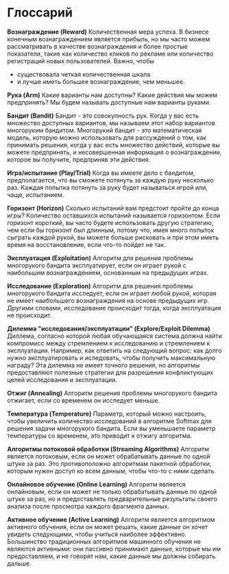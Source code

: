 # Глоссарий

**Вознаграждение (Reward)**
Количественная мера успеха. В бизнесе конечным вознаграждением является прибыль, но мы часто можем рассматривать в качестве вознаграждения и более простые показатели, такие как количество кликов по рекламе или количество регистраций новых пользователей. Важно, чтобы
- существовала четкая количественная шкала
- и лучше иметь большее вознаграждение, чем меньшее.

**Рука (Arm)**
Какие варианты нам доступны? Какие действия мы можем предпринять? Мы будем называть доступные нам варианты руками.

**Бандит (Bandit)**
Бандит - это совокупность рук. Когда у вас есть множество доступных вариантов, мы называем этот набор вариантов многоруким бандитом. Многорукий бандит - это математическая модель, которую можно использовать для рассуждений о том, как принимать решения, когда у вас есть множество действий, которые вы можете предпринять, и несовершенная информация о вознаграждении, которое вы получите, предприняв эти действия.

**Игра/испытание (Play/Trial)**
Когда вы имеете дело с бандитом, предполагается, что вы сможете потянуть за каждую руку несколько раз. Каждая попытка потянуть за руку будет называться игрой или, чаще, испытанием.

**Горизонт (Horizon)**
Сколько испытаний вам предстоит пройти до конца игры? Количество оставшихся испытаний называется горизонтом. Если горизонт короткий, вы часто будете использовать другую стратегию, чем если бы горизонт был длинным, потому что, имея много попыток сыграть каждой рукой, вы можете больше рисковать и при этом иметь время на восстановление, если что-то пойдет не так.

**Эксплуатация (Exploitation)**
Алгоритм для решения проблемы многорукого бандита эксплуатирует, если он играет рукой с наибольшим вознаграждением, основанным на предыдущих играх.

**Исследование (Exploration)**
Алгоритм для решения проблемы многорукого бандита исследует, если он играет любой рукой, которая не имеет наибольшего вознаграждения на основе предыдущих игр. Другими словами, исследование происходит тогда, когда эксплуатация не происходит.

**Дилемма "исследования/эксплуатации" (Explore/Exploit Dilemma)**
Диллема, согласно которой любая обучающаяся система должна найти компромисс между стремлением к исследованию и стремлением к эксплуатации. Например, как ответить на следующий вопрос: как долго нужно эксплуатировать и иследовать, чтобы получить максимальную награду? Эта дилемма не имеет точного решения, но алгоритмы предоставляют полезные стратегии для разрешения конфликтующих целей исследования и эксплуатации.

**Отжиг (Annealing)**
Алгоритм решения проблемы многорукого бандита отжигает, если со временем он исследует меньше.

**Температура (Temperature)**
Параметр, который можно настроить, чтобы увеличить количество исследований в алгоритме Softmax для решения задачи многорукого бандита. Если вы уменьшаете параметр температуры со временем, это приводит к отжигу алгоритма.

**Алгоритмы потоковой обработки (Streaming Algorithms)**
Алгоритм является потоковым, если он может обрабатывать данные по одной штуке за раз. Это противоположно алгоритмам пакетной обработки, которым нужен доступ ко всем данным, чтобы что-то с ними сделать.

**Онлайновое обучение (Online Learning)**
Алгоритм является онлайновым, если он может не только обрабатывать данные по одной штуке за раз, но и предоставлять предварительные результаты своего анализа после просмотра каждого фрагмента данных.

**Активное обучение (Active Learning)**
Алгоритм является алгоритмом активного обучения, если он может решать, какие данные он хочет увидеть следующими, чтобы учиться наиболее эффективно. Большинство традиционных алгоритмов машинного обучения не являются активными: они пассивно принимают данные, которые мы им предоставляем, и не говорят нам, какие данные мы должны собирать дальше.
